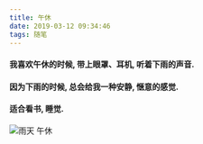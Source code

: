 ```yaml
---
title: 午休
date: 2019-03-12 09:34:46
tags: 随笔
---
```


#### 我喜欢午休的时候, 带上眼罩、耳机, 听着下雨的声音.
#### 因为下雨的时候, 总会给我一种安静, 惬意的感觉.
#### 适合看书, 睡觉.
![雨天 午休](/images/随笔/雨天_午休_02.jpg)
